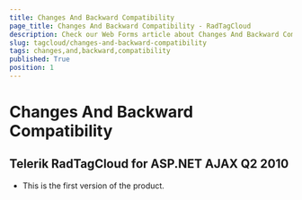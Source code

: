 ```yaml
---
title: Changes And Backward Compatibility
page_title: Changes And Backward Compatibility - RadTagCloud
description: Check our Web Forms article about Changes And Backward Compatibility.
slug: tagcloud/changes-and-backward-compatibility
tags: changes,and,backward,compatibility
published: True
position: 1
---
```


# Changes And Backward Compatibility



## Telerik RadTagCloud for ASP.NET AJAX Q2 2010

* This is the first version of the product.
